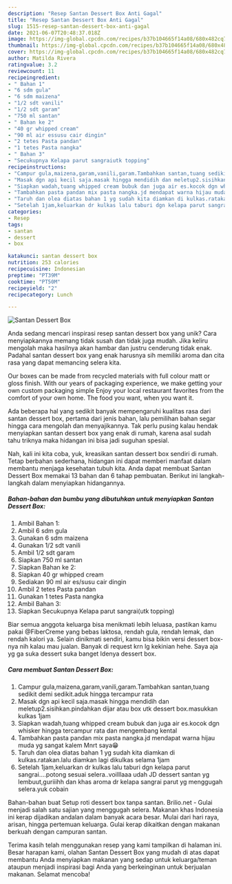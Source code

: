 ```yaml
---
description: "Resep Santan Dessert Box Anti Gagal"
title: "Resep Santan Dessert Box Anti Gagal"
slug: 1515-resep-santan-dessert-box-anti-gagal
date: 2021-06-07T20:48:37.018Z
image: https://img-global.cpcdn.com/recipes/b37b104665f14a08/680x482cq70/santan-dessert-box-foto-resep-utama.jpg
thumbnail: https://img-global.cpcdn.com/recipes/b37b104665f14a08/680x482cq70/santan-dessert-box-foto-resep-utama.jpg
cover: https://img-global.cpcdn.com/recipes/b37b104665f14a08/680x482cq70/santan-dessert-box-foto-resep-utama.jpg
author: Matilda Rivera
ratingvalue: 3.2
reviewcount: 11
recipeingredient:
- " Bahan 1"
- "6 sdm gula"
- "6 sdm maizena"
- "1/2 sdt vanili"
- "1/2 sdt garam"
- "750 ml santan"
- " Bahan ke 2"
- "40 gr whipped cream"
- "90 ml air essusu cair dingin"
- "2 tetes Pasta pandan"
- "1 tetes Pasta nangka"
- " Bahan 3"
- "Secukupnya Kelapa parut sangraiutk topping"
recipeinstructions:
- "Campur gula,maizena,garam,vanili,garam.Tambahkan santan,tuang sedikit demi sedikit.aduk hingga tercampur rata"
- "Masak dgn api kecil saja.masak hingga mendidih dan meletup2.sisihkan.pindahkan dijar atau box utk dessert box.masukkan kulkas 1jam"
- "Siapkan wadah,tuang whipped cream bubuk dan juga air es.kocok dgn whisker hingga tercampur rata dan mengembang kental"
- "Tambahkan pasta pandan mix pasta nangka.jd mendapat warna hijau muda yg sangat kalem Mnrt saya😁"
- "Taruh dan olea diatas bahan 1 yg sudah kita diamkan di kulkas.ratakan.lalu diamkan lagi dikulkas selama 1jam"
- "Setelah 1jam,keluarkan dr kulkas lalu taburi dgn kelapa parut sangrai....potong sesuai selera..voilllaaa udah JD dessert santan yg lembuut,guriiihh dan khas aroma dr kelapa sangrai parut yg menggugah selera.yuk cobain"
categories:
- Resep
tags:
- santan
- dessert
- box

katakunci: santan dessert box 
nutrition: 253 calories
recipecuisine: Indonesian
preptime: "PT39M"
cooktime: "PT50M"
recipeyield: "2"
recipecategory: Lunch

---
```



![Santan Dessert Box](https://img-global.cpcdn.com/recipes/b37b104665f14a08/680x482cq70/santan-dessert-box-foto-resep-utama.jpg)

Anda sedang mencari inspirasi resep santan dessert box yang unik? Cara menyiapkannya memang tidak susah dan tidak juga mudah. Jika keliru mengolah maka hasilnya akan hambar dan justru cenderung tidak enak. Padahal santan dessert box yang enak harusnya sih memiliki aroma dan cita rasa yang dapat memancing selera kita.

Our boxes can be made from recycled materials with full colour matt or gloss finish. With our years of packaging experience, we make getting your own custom packaging simple Enjoy your local restaurant favorites from the comfort of your own home. The food you want, when you want it.

Ada beberapa hal yang sedikit banyak mempengaruhi kualitas rasa dari santan dessert box, pertama dari jenis bahan, lalu pemilihan bahan segar hingga cara mengolah dan menyajikannya. Tak perlu pusing kalau hendak menyiapkan santan dessert box yang enak di rumah, karena asal sudah tahu triknya maka hidangan ini bisa jadi suguhan spesial.


Nah, kali ini kita coba, yuk, kreasikan santan dessert box sendiri di rumah. Tetap berbahan sederhana, hidangan ini dapat memberi manfaat dalam membantu menjaga kesehatan tubuh kita. Anda dapat membuat Santan Dessert Box memakai 13 bahan dan 6 tahap pembuatan. Berikut ini langkah-langkah dalam menyiapkan hidangannya.

<!--inarticleads1-->

##### Bahan-bahan dan bumbu yang dibutuhkan untuk menyiapkan Santan Dessert Box:

1. Ambil  Bahan 1:
1. Ambil 6 sdm gula
1. Gunakan 6 sdm maizena
1. Gunakan 1/2 sdt vanili
1. Ambil 1/2 sdt garam
1. Siapkan 750 ml santan
1. Siapkan  Bahan ke 2:
1. Siapkan 40 gr whipped cream
1. Sediakan 90 ml air es/susu cair dingin
1. Ambil 2 tetes Pasta pandan
1. Gunakan 1 tetes Pasta nangka
1. Ambil  Bahan 3:
1. Siapkan Secukupnya Kelapa parut sangrai(utk topping)


Biar semua anggota keluarga bisa menikmati lebih leluasa, pastikan kamu pakai @FiberCreme yang bebas laktosa, rendah gula, rendah lemak, dan rendah kalori ya. Selain dinikmati sendiri, kamu bisa bikin versi dessert box-nya nih kalau mau jualan. Banyak di request krn lg kekinian hehe. Saya aja yg ga suka dessert suka banget ️Idenya dessert box. 

<!--inarticleads2-->

##### Cara membuat Santan Dessert Box:

1. Campur gula,maizena,garam,vanili,garam.Tambahkan santan,tuang sedikit demi sedikit.aduk hingga tercampur rata
1. Masak dgn api kecil saja.masak hingga mendidih dan meletup2.sisihkan.pindahkan dijar atau box utk dessert box.masukkan kulkas 1jam
1. Siapkan wadah,tuang whipped cream bubuk dan juga air es.kocok dgn whisker hingga tercampur rata dan mengembang kental
1. Tambahkan pasta pandan mix pasta nangka.jd mendapat warna hijau muda yg sangat kalem Mnrt saya😁
1. Taruh dan olea diatas bahan 1 yg sudah kita diamkan di kulkas.ratakan.lalu diamkan lagi dikulkas selama 1jam
1. Setelah 1jam,keluarkan dr kulkas lalu taburi dgn kelapa parut sangrai....potong sesuai selera..voilllaaa udah JD dessert santan yg lembuut,guriiihh dan khas aroma dr kelapa sangrai parut yg menggugah selera.yuk cobain


Bahan-bahan buat Setup roti dessert box tanpa santan. Brilio.net - Gulai menjadi salah satu sajian yang menggugah selera. Makanan khas Indonesia ini kerap dijadikan andalan dalam banyak acara besar. Mulai dari hari raya, arisan, hingga pertemuan keluarga. Gulai kerap dikaitkan dengan makanan berkuah dengan campuran santan. 

Terima kasih telah menggunakan resep yang kami tampilkan di halaman ini. Besar harapan kami, olahan Santan Dessert Box yang mudah di atas dapat membantu Anda menyiapkan makanan yang sedap untuk keluarga/teman ataupun menjadi inspirasi bagi Anda yang berkeinginan untuk berjualan makanan. Selamat mencoba!
